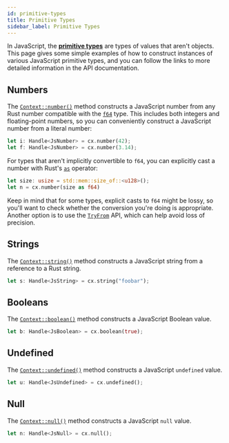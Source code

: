 ```yaml
---
id: primitive-types
title: Primitive Types
sidebar_label: Primitive Types
---
```


In JavaScript, the **[primitive types](https://developer.mozilla.org/en-US/docs/Glossary/Primitive)** are types of values that aren't objects. This page gives some simple examples of how to construct instances of various JavaScript primitive types, and you can follow the links to more detailed information in the API documentation.

## Numbers

The [`Context::number()`](https://docs.rs/neon/latest/neon/context/trait.Context.html#method.number) method constructs a JavaScript number from any Rust number compatible with the [`f64`](https://doc.rust-lang.org/std/primitive.f64.html) type. This includes both integers and floating-point numbers, so you can conveniently construct a JavaScript number from a literal number:

```rust
let i: Handle<JsNumber> = cx.number(42);
let f: Handle<JsNumber> = cx.number(3.14);
```

For types that aren't implicitly convertible to `f64`, you can explicitly cast a number with Rust's [`as`](https://doc.rust-lang.org/std/keyword.as.html) operator:

```rust
let size: usize = std::mem::size_of::<u128>();
let n = cx.number(size as f64)
```

Keep in mind that for some types, explicit casts to `f64` might be lossy, so you'll want to check whether the conversion you're doing is appropriate. Another option is to use the [`TryFrom`](https://doc.rust-lang.org/std/convert/trait.TryFrom.html) API, which can help avoid loss of precision.

## Strings

The [`Context::string()`](https://docs.rs/neon/latest/neon/context/trait.Context.html#method.string) method constructs a JavaScript string from a reference to a Rust string.

```rust
let s: Handle<JsString> = cx.string("foobar");
```

## Booleans

The [`Context::boolean()`](https://docs.rs/neon/latest/neon/context/trait.Context.html#method.boolean) method constructs a JavaScript Boolean value.

```rust
let b: Handle<JsBoolean> = cx.boolean(true);
```

## Undefined

The [`Context::undefined()`](https://docs.rs/neon/latest/neon/context/trait.Context.html#method.undefined) method constructs a JavaScript `undefined` value.

```rust
let u: Handle<JsUndefined> = cx.undefined();
```

## Null

The [`Context::null()`](https://docs.rs/neon/latest/neon/context/trait.Context.html#method.null) method constructs a JavaScript `null` value.

```rust
let n: Handle<JsNull> = cx.null();
```
